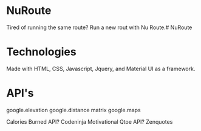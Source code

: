 # NuRoute
Tired of running the same route? Run a new rout with Nu Route.# NuRoute

# Technologies
Made with HTML, CSS, Javascript, Jquery, and Material UI as a framework. 

# API's
google.elevation
google.distance matrix
google.maps

Calories Burned API? Codeninja
Motivational Qtoe API? Zenquotes

# 
